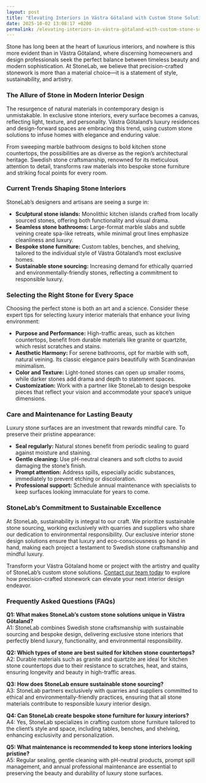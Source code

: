 ```yaml
---
layout: post
title: "Elevating Interiors in Västra Götaland with Custom Stone Solutions"
date: 2025-10-02 13:08:17 +0200
permalink: /elevating-interiors-in-västra-götaland-with-custom-stone-solutions/
---
```

Stone has long been at the heart of luxurious interiors, and nowhere is this more evident than in Västra Götaland, where discerning homeowners and design professionals seek the perfect balance between timeless beauty and modern sophistication. At StoneLab, we believe that precision-crafted stonework is more than a material choice—it is a statement of style, sustainability, and artistry.

### The Allure of Stone in Modern Interior Design

The resurgence of natural materials in contemporary design is unmistakable. In exclusive stone interiors, every surface becomes a canvas, reflecting light, texture, and personality. Västra Götaland’s luxury residences and design-forward spaces are embracing this trend, using custom stone solutions to infuse homes with elegance and enduring value.

From sweeping marble bathroom designs to bold kitchen stone countertops, the possibilities are as diverse as the region’s architectural heritage. Swedish stone craftsmanship, renowned for its meticulous attention to detail, transforms raw materials into bespoke stone furniture and striking focal points for every room.

### Current Trends Shaping Stone Interiors

StoneLab’s designers and artisans are seeing a surge in:

- **Sculptural stone islands:** Monolithic kitchen islands crafted from locally sourced stones, offering both functionality and visual drama.
- **Seamless stone bathrooms:** Large-format marble slabs and subtle veining create spa-like retreats, while minimal grout lines emphasize cleanliness and luxury.
- **Bespoke stone furniture:** Custom tables, benches, and shelving, tailored to the individual style of Västra Götaland’s most exclusive homes.
- **Sustainable stone sourcing:** Increasing demand for ethically quarried and environmentally-friendly stones, reflecting a commitment to responsible luxury.

### Selecting the Right Stone for Every Space

Choosing the perfect stone is both an art and a science. Consider these expert tips for selecting luxury interior materials that enhance your living environment:

- **Purpose and Performance:** High-traffic areas, such as kitchen countertops, benefit from durable materials like granite or quartzite, which resist scratches and stains.
- **Aesthetic Harmony:** For serene bathrooms, opt for marble with soft, natural veining. Its classic elegance pairs beautifully with Scandinavian minimalism.
- **Color and Texture:** Light-toned stones can open up smaller rooms, while darker stones add drama and depth to statement spaces.
- **Customization:** Work with a partner like StoneLab to design bespoke pieces that reflect your vision and accommodate your space’s unique dimensions.

### Care and Maintenance for Lasting Beauty

Luxury stone surfaces are an investment that rewards mindful care. To preserve their pristine appearance:

- **Seal regularly:** Natural stones benefit from periodic sealing to guard against moisture and staining.
- **Gentle cleaning:** Use pH-neutral cleaners and soft cloths to avoid damaging the stone’s finish.
- **Prompt attention:** Address spills, especially acidic substances, immediately to prevent etching or discoloration.
- **Professional support:** Schedule annual maintenance with specialists to keep surfaces looking immaculate for years to come.

### StoneLab’s Commitment to Sustainable Excellence

At StoneLab, sustainability is integral to our craft. We prioritize sustainable stone sourcing, working exclusively with quarries and suppliers who share our dedication to environmental responsibility. Our exclusive interior stone design solutions ensure that luxury and eco-consciousness go hand in hand, making each project a testament to Swedish stone craftsmanship and mindful luxury.

Transform your Västra Götaland home or project with the artistry and quality of StoneLab’s custom stone solutions. [Contact our team today](https://stonelab.se/) to explore how precision-crafted stonework can elevate your next interior design endeavor.

### Frequently Asked Questions (FAQs)

**Q1: What makes StoneLab’s custom stone solutions unique in Västra Götaland?**  
A1: StoneLab combines Swedish stone craftsmanship with sustainable sourcing and bespoke design, delivering exclusive stone interiors that perfectly blend luxury, functionality, and environmental responsibility.

**Q2: Which types of stone are best suited for kitchen stone countertops?**  
A2: Durable materials such as granite and quartzite are ideal for kitchen stone countertops due to their resistance to scratches, heat, and stains, ensuring longevity and beauty in high-traffic areas.

**Q3: How does StoneLab ensure sustainable stone sourcing?**  
A3: StoneLab partners exclusively with quarries and suppliers committed to ethical and environmentally-friendly practices, ensuring that all stone materials contribute to responsible luxury interior design.

**Q4: Can StoneLab create bespoke stone furniture for luxury interiors?**  
A4: Yes, StoneLab specializes in crafting custom stone furniture tailored to the client’s style and space, including tables, benches, and shelving, enhancing exclusivity and personalization.

**Q5: What maintenance is recommended to keep stone interiors looking pristine?**  
A5: Regular sealing, gentle cleaning with pH-neutral products, prompt spill management, and annual professional maintenance are essential to preserving the beauty and durability of luxury stone surfaces.

<script type="application/ld+json">
{
  "@context": "https://schema.org",
  "@type": "BlogPosting",
  "headline": "Elevating Interiors in Västra Götaland with Custom Stone Solutions",
  "description": "Explore how StoneLab elevates luxury interiors in Västra Götaland with precision-crafted custom stone solutions, sustainable sourcing, and exclusive Swedish stone craftsmanship.",
  "author": {
    "@type": "Person",
    "name": "StoneLab"
  },
  "publisher": {
    "@type": "Person",
    "name": "StoneLab"
  },
  "mainEntityOfPage": {
    "@type": "WebPage",
    "@id": "https://stonelab.se/"
  },
  "keywords": "StoneLab, custom stone solutions, interior stone design, exclusive stone interiors, Swedish stone craftsmanship, luxury interior materials, kitchen stone countertops, marble bathroom design, bespoke stone furniture, sustainable stone sourcing",
  "datePublished": "2024-06-01",
  "dateModified": "2024-06-01",
  "inLanguage": "en-US"
}
</script>

<script type="application/ld+json">
{
  "@context": "https://schema.org",
  "@type": "FAQPage",
  "mainEntity": [
    {
      "@type": "Question",
      "name": "What makes StoneLab’s custom stone solutions unique in Västra Götaland?",
      "acceptedAnswer": {
        "@type": "Answer",
        "text": "StoneLab combines Swedish stone craftsmanship with sustainable sourcing and bespoke design, delivering exclusive stone interiors that perfectly blend luxury, functionality, and environmental responsibility."
      }
    },
    {
      "@type": "Question",
      "name": "Which types of stone are best suited for kitchen stone countertops?",
      "acceptedAnswer": {
        "@type": "Answer",
        "text": "Durable materials such as granite and quartzite are ideal for kitchen stone countertops due to their resistance to scratches, heat, and stains, ensuring longevity and beauty in high-traffic areas."
      }
    },
    {
      "@type": "Question",
      "name": "How does StoneLab ensure sustainable stone sourcing?",
      "acceptedAnswer": {
        "@type": "Answer",
        "text": "StoneLab partners exclusively with quarries and suppliers committed to ethical and environmentally-friendly practices, ensuring that all stone materials contribute to responsible luxury interior design."
      }
    },
    {
      "@type": "Question",
      "name": "Can StoneLab create bespoke stone furniture for luxury interiors?",
      "acceptedAnswer": {
        "@type": "Answer",
        "text": "Yes, StoneLab specializes in crafting custom stone furniture tailored to the client’s style and space, including tables, benches, and shelving, enhancing exclusivity and personalization."
      }
    },
    {
      "@type": "Question",
      "name": "What maintenance is recommended to keep stone interiors looking pristine?",
      "acceptedAnswer": {
        "@type": "Answer",
        "text": "Regular sealing, gentle cleaning with pH-neutral products, prompt spill management, and annual professional maintenance are essential to preserving the beauty and durability of luxury stone surfaces."
      }
    }
  ]
}
</script>